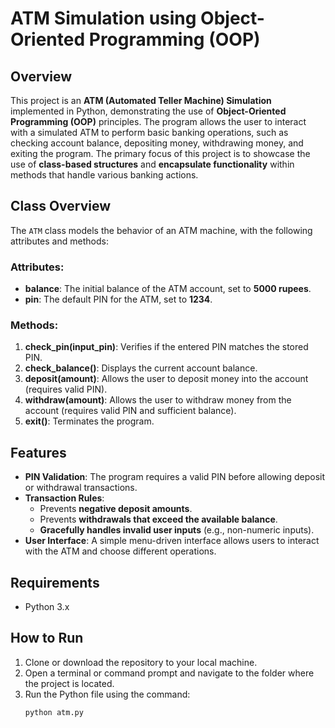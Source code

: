 # **ATM Simulation using Object-Oriented Programming (OOP)**

## **Overview**

This project is an **ATM (Automated Teller Machine) Simulation** implemented in Python, demonstrating the use of **Object-Oriented Programming (OOP)** principles. The program allows the user to interact with a simulated ATM to perform basic banking operations, such as checking account balance, depositing money, withdrawing money, and exiting the program. The primary focus of this project is to showcase the use of **class-based structures** and **encapsulate functionality** within methods that handle various banking actions.

## **Class Overview**

The `ATM` class models the behavior of an ATM machine, with the following attributes and methods:

### **Attributes:**
- **balance**: The initial balance of the ATM account, set to **5000 rupees**.
- **pin**: The default PIN for the ATM, set to **1234**.

### **Methods:**
1. **check_pin(input_pin)**: Verifies if the entered PIN matches the stored PIN.
2. **check_balance()**: Displays the current account balance.
3. **deposit(amount)**: Allows the user to deposit money into the account (requires valid PIN).
4. **withdraw(amount)**: Allows the user to withdraw money from the account (requires valid PIN and sufficient balance).
5. **exit()**: Terminates the program.

## **Features**
- **PIN Validation**: The program requires a valid PIN before allowing deposit or withdrawal transactions.
- **Transaction Rules**:
  - Prevents **negative deposit amounts**.
  - Prevents **withdrawals that exceed the available balance**.
  - **Gracefully handles invalid user inputs** (e.g., non-numeric inputs).
- **User Interface**: A simple menu-driven interface allows users to interact with the ATM and choose different operations.

## **Requirements**
- Python 3.x

## **How to Run**
1. Clone or download the repository to your local machine.
2. Open a terminal or command prompt and navigate to the folder where the project is located.
3. Run the Python file using the command:
   ```bash
   python atm.py
